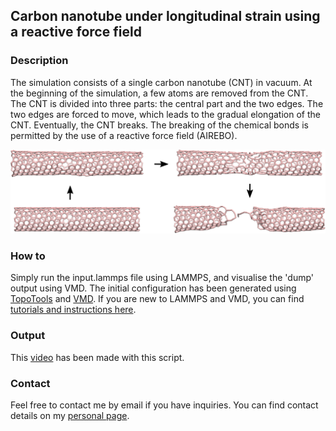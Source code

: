 ## Carbon nanotube under longitudinal strain using a reactive force field

### Description

The simulation consists of a single carbon nanotube (CNT) in vacuum. At the beginning of the simulation, a few atoms are removed from the CNT. The CNT is divided into three parts: the central part and the two edges. The two edges are forced to move, which leads to the gradual elongation of the CNT. Eventually, the CNT breaks. The breaking of the chemical bonds is permitted by the use of a reactive force field (AIREBO). 

![CNT under four different elongation states](cnt-under-deformation.jpg)

### How to

Simply run the input.lammps file using LAMMPS, and visualise the 'dump' output using VMD. The initial configuration has been generated using [TopoTools](https://sites.google.com/site/akohlmey/software/topotools) and [VMD](https://www.ks.uiuc.edu/Research/vmd/). If you are new to LAMMPS and VMD, you can find [tutorials and instructions here](https://lammpstutorials.github.io/).

### Output

This [video](https://www.youtube.com/watch?v=f1ve1j3yA6w) has been made with this script.

### Contact

Feel free to contact me by email if you have inquiries. You can find contact details on my [personal page](https://simongravelle.github.io/).
